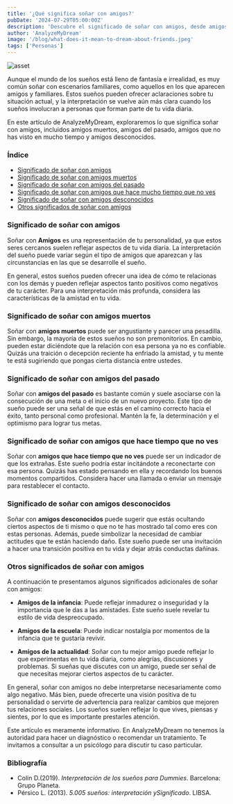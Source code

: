 ```yaml
---
title: '¿Qué significa soñar con amigos?'
pubDate: '2024-07-29T05:00:00Z'
description: 'Descubre el significado de soñar con amigos, desde amigos muertos hasta amigos desconocidos, y lo que estos sueños pueden revelar sobre tu vida y emociones.'
author: 'AnalyzeMyDream'
image: '/blog/what-does-it-mean-to-dream-about-friends.jpeg'
tags: ['Personas']
---
```


![asset](/blog/what-does-it-mean-to-dream-about-friends.jpeg)

Aunque el mundo de los sueños está lleno de fantasía e irrealidad, es muy común soñar con escenarios familiares, como aquellos en los que aparecen amigos y familiares. Estos sueños pueden ofrecer aclaraciones sobre tu situación actual, y la interpretación se vuelve aún más clara cuando los sueños involucran a personas que forman parte de tu vida diaria.

En este artículo de AnalyzeMyDream, exploraremos lo que significa soñar con amigos, incluidos amigos muertos, amigos del pasado, amigos que no has visto en mucho tiempo y amigos desconocidos.

### Índice

- [Significado de soñar con amigos](#significado-de-soñar-con-amigos)
- [Significado de soñar con amigos muertos](#significado-de-soñar-con-amigos-muertos)
- [Significado de soñar con amigos del pasado](#significado-de-sonar-con-amigos-del-pasado)
- [Significado de soñar con amigos que hace mucho tiempo que no ves](#significado-de-sonar-con-amigos-que-hace-mucho-tiempo-que-no-ves)
- [Significado de soñar con amigos desconocidos](#significado-de-sonar-con-amigos-desconocidos)
- [Otros significados de soñar con amigos](#otros-significados-de-soñar-con-amigos)

### Significado de soñar con amigos

Soñar con **Amigos** es una representación de tu personalidad, ya que estos seres cercanos suelen reflejar aspectos de tu vida diaria. La interpretación del sueño puede variar según el tipo de amigos que aparezcan y las circunstancias en las que se desarrolle el sueño. 

En general, estos sueños pueden ofrecer una idea de cómo te relacionas con los demás y pueden reflejar aspectos tanto positivos como negativos de tu carácter. Para una interpretación más profunda, considera las características de la amistad en tu vida. 

### Significado de soñar con amigos muertos

Soñar con **amigos muertos** puede ser angustiante y parecer una pesadilla. Sin embargo, la mayoría de estos sueños no son premonitorios. En cambio, pueden estar diciéndote que la relación con esa persona ya no es confiable. Quizás una traición o decepción reciente ha enfriado la amistad, y tu mente te está sugiriendo que pongas cierta distancia entre ustedes. 

### Significado de soñar con amigos del pasado

Soñar con **amigos del pasado** es bastante común y suele asociarse con la consecución de una meta o el inicio de un nuevo proyecto. Este tipo de sueño puede ser una señal de que estás en el camino correcto hacia el éxito, tanto personal como profesional. Mantén la fe, la determinación y el optimismo para lograr tus metas.

### Significado de soñar con amigos que hace tiempo que no ves

Soñar con **amigos que hace tiempo que no ves** puede ser un indicador de que los extrañas. Este sueño podría estar incitándote a reconectarte con esa persona. Quizás has estado pensando en ella y recordando los buenos momentos compartidos. Considera hacer una llamada o enviar un mensaje para restablecer el contacto.

### Significado de soñar con amigos desconocidos

Soñar con **amigos desconocidos** puede sugerir que estás ocultando ciertos aspectos de ti mismo o que no te has mostrado tal como eres con estas personas. Además, puede simbolizar la necesidad de cambiar actitudes que te están haciendo daño. Este sueño puede ser una invitación a hacer una transición positiva en tu vida y dejar atrás conductas dañinas.

### Otros significados de soñar con amigos

A continuación te presentamos algunos significados adicionales de soñar con amigos:

- **Amigos de la infancia**: Puede reflejar inmadurez o inseguridad y la importancia que le das a las amistades. Este sueño suele revelar tu estilo de vida despreocupado.

- **Amigos de la escuela**: Puede indicar nostalgia por momentos de la infancia que te gustaría revivir.

- **Amigos de la actualidad**: Soñar con tu mejor amigo puede reflejar lo que experimentas en tu vida diaria, como alegrías, discusiones y problemas. Si sueñas que discutes con un amigo, puede ser señal de que necesitas mejorar ciertos aspectos de tu carácter.

En general, soñar con amigos no debe interpretarse necesariamente como algo negativo. Más bien, puede ofrecerte una visión positiva de tu personalidad o servirte de advertencia para realizar cambios que mejoren tus relaciones sociales. Los sueños suelen reflejar lo que vives, piensas y sientes, por lo que es importante prestarles atención.

Este artículo es meramente informativo. En AnalyzeMyDream no tenemos la autoridad para hacer un diagnóstico o recomendar un tratamiento. Te invitamos a consultar a un psicólogo para discutir tu caso particular.

### Bibliografía

- Colin D.(2019). *Interpretación de los sueños para Dummies*. Barcelona: Grupo Planeta.
- Pérsico L. (2013). *5.005 sueños: interpretación ySignificado*. LIBSA.